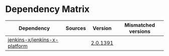 # Dependency Matrix

Dependency | Sources | Version | Mismatched versions
---------- | ------- | ------- | -------------------
[jenkins-x/jenkins-x-platform](https://github.com/jenkins-x/jenkins-x-platform) |  | [2.0.1391](https://github.com/jenkins-x/jenkins-x-platform/releases/tag/v2.0.1391) | 
